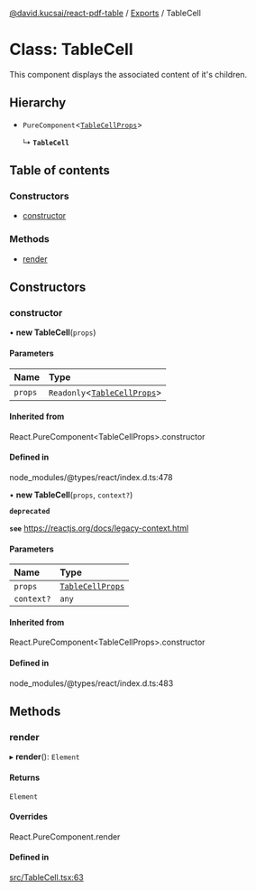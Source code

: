 [@david.kucsai/react-pdf-table](../README.md) / [Exports](../modules.md) / TableCell

# Class: TableCell

This component displays the associated content of it's children.

## Hierarchy

- `PureComponent`<[`TableCellProps`](../interfaces/TableCellProps.md)\>

  ↳ **`TableCell`**

## Table of contents

### Constructors

- [constructor](TableCell.md#constructor)

### Methods

- [render](TableCell.md#render)

## Constructors

### constructor

• **new TableCell**(`props`)

#### Parameters

| Name | Type |
| :------ | :------ |
| `props` | `Readonly`<[`TableCellProps`](../interfaces/TableCellProps.md)\> |

#### Inherited from

React.PureComponent<TableCellProps\>.constructor

#### Defined in

node_modules/@types/react/index.d.ts:478

• **new TableCell**(`props`, `context?`)

**`deprecated`**

**`see`** https://reactjs.org/docs/legacy-context.html

#### Parameters

| Name | Type |
| :------ | :------ |
| `props` | [`TableCellProps`](../interfaces/TableCellProps.md) |
| `context?` | `any` |

#### Inherited from

React.PureComponent<TableCellProps\>.constructor

#### Defined in

node_modules/@types/react/index.d.ts:483

## Methods

### render

▸ **render**(): `Element`

#### Returns

`Element`

#### Overrides

React.PureComponent.render

#### Defined in

[src/TableCell.tsx:63](https://github.com/dmk99/react-pdf-table/blob/b9a51c5/src/TableCell.tsx#L63)
